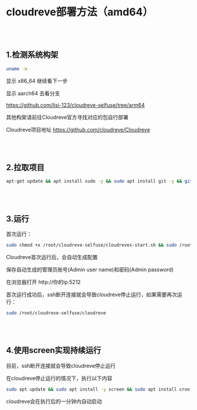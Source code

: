 # cloudreve部署方法（amd64）

<br>
<br>

## 1.检测系统构架

```bash
uname -m

```

显示 x86_64 继续看下一步

显示 aarch64 去看分支

https://github.com/lisi-123/cloudreve-selfuse/tree/arm64

其他构架请前往Cloudreve官方寻找对应的包自行部署

Cloudreve项目地址 https://github.com/cloudreve/Cloudreve

<br>
<br>

## 2.拉取项目

```bash
apt-get update && apt install sudo -y && sudo apt install git -y && git clone https://github.com/lisi-123/cloudreve-selfuse.git

```

<br>
<br>

## 3.运行

首次运行：

```bash
sudo chmod +x /root/cloudreve-selfuse/cloudreves-start.sh && sudo /root/cloudreve-selfuse/cloudreves-start.sh

```

Cloudreve首次运行后，会自动生成配置

保存自动生成的管理员账号(Admin user name)和密码(Admin password)

在浏览器打开 http://你的ip:5212


首次运行成功后，ssh断开连接就会导致cloudreve停止运行，如果需要再次运行：

```bash
sudo /root/cloudreve-selfuse/cloudreve

```

<br>
<br>

## 4.使用screen实现持续运行

目前，ssh断开连接就会导致cloudreve停止运行

在cloudreve停止运行的情况下，执行以下内容


```bash
sudo apt update && sudo apt install -y screen && sudo apt install cron -y && chmod +x /root/cloudreve-selfuse/cloudreves-cript.sh && (crontab -l 2>/dev/null; echo "* * * * * /root/cloudreve-selfuse/cloudreves-script.sh") | sort -u | crontab -

```

cloudreve会在执行后的一分钟内自动启动

<br>
<br>
